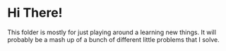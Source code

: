 # Hi There!

This folder is mostly for just playing around a learning new things. It will probably be a mash up of a bunch of different little problems that I solve.
